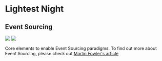 # Lightest Night
## Event Sourcing

![](https://github.com/lightest-night/system.eventsourcing/workflows/CI/badge.svg)
![](https://github.com/lightest-night/system.eventsourcing/workflows/Release/badge.svg)

Core elements to enable Event Sourcing paradigms. To find out more about Event Sourcing, please check out [Martin Fowler's article](https://martinfowler.com/eaaDev/EventSourcing.html "Event Sourcing")